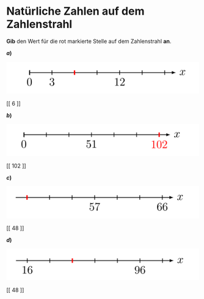 <!--
version:  0.0.1

language: de

@style
main > *:not(:last-child) {
  margin-bottom: 3rem;
}

input {
    text-align: center;
}

.flex-container {
    display: flex;
    flex-wrap: wrap;
    align-items: stretch;
    gap: 20px;
}

.flex-child {
    flex: 1;
    min-width: 350px;
    margin-right: 20px;
}

@media (max-width: 400px) {
    .flex-child {
        flex: 100%;
        margin-right: 0;
    }
}
@end

formula: \carry   \textcolor{red}{\scriptsize #1}
formula: \digit   \rlap{\carry{#1}}\phantom{#2}#2
formula: \permil  \text{‰}

import: https://raw.githubusercontent.com/LiaTemplates/Tikz-Jax/main/README.md

script: https://cdn.jsdelivr.net/gh/LiaTemplates/Tikz-Jax@main/dist/index.js


tags: Zahlenstrahl, Zahlenverständnis, sehr leicht, sehr niedrig, Angeben

comment: Welche Zahl müsste dort auf dem Zahlenstrahl stehen?

author: Martin Lommatzsch

-->




# Natürliche Zahlen auf dem Zahlenstrahl

**Gib** den Wert für die rot markierte Stelle auf dem Zahlenstrahl **an**.

<section class="flex-container">

<div class="flex-child">

__$a)\;\;$__ 
<center>

![](https://raw.githubusercontent.com/MINT-the-GAP/Aufgabensammlung/refs/heads/main/Repetitorium/Kap2/Grund39_1.png)

</center>

<!-- data-solution-button="5"-->
[[   6   ]]

</div> 

<div class="flex-child">

__$b)\;\;$__ 
<center>

![](https://raw.githubusercontent.com/MINT-the-GAP/Aufgabensammlung/refs/heads/main/Repetitorium/Kap2/Grund39_2.png)

</center>

<!-- data-solution-button="5"-->
[[  102  ]]

</div> 

<div class="flex-child">

__$c)\;\;$__ 
<center>

![](https://raw.githubusercontent.com/MINT-the-GAP/Aufgabensammlung/refs/heads/main/Repetitorium/Kap2/Grund39_3.png)

</center>

<!-- data-solution-button="5"-->
[[   48  ]]

</div> 

<div class="flex-child">

__$d)\;\;$__ 
<center>

![](https://raw.githubusercontent.com/MINT-the-GAP/Aufgabensammlung/refs/heads/main/Repetitorium/Kap2/Grund39_4.png)

</center>

<!-- data-solution-button="5"-->
[[   48  ]]

</div> 
</section>